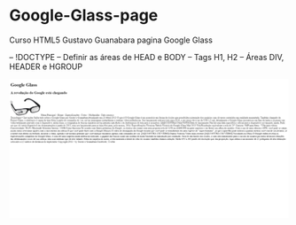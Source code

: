 # Google-Glass-page
Curso HTML5 Gustavo Guanabara pagina Google Glass

– !DOCTYPE
– Definir as áreas de HEAD e BODY
– Tags H1, H2
– Áreas DIV, HEADER e HGROUP

![imagem](/_interface/Index.html-Alula-1.jpg)

